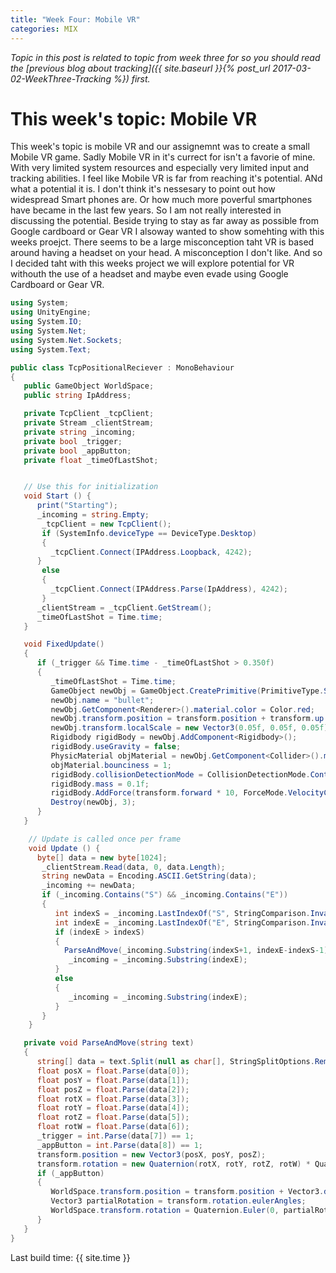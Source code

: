 ```yaml
---
title: "Week Four: Mobile VR"
categories: MIX
---
```


_Topic in this post is related to topic from week three for so you should read the [previous blog about tracking]({{ site.baseurl }}{% post_url 2017-03-02-WeekThree-Tracking %}) first._

# This week's topic: Mobile VR

This week's topic is mobile VR and our assignemnt was to create a small Mobile VR game. Sadly Mobile VR in it's currect for isn't a favorie of mine. With very limited system resources and especially very limited input and tracking abilities. I feel like Mobile VR is far from reaching it's potential. ANd what a potential it is.
I don't think it's nessesary to point out how widespread Smart phones are. Or how much more poverful smartphones have became in the last few years. So I am not really interested in discussing the potential.
Beside trying to stay as far away as possible from Google cardboard or Gear VR I alsoway wanted to show somehting with this weeks proejct. There seems to be a large misconception taht VR is based around having a headset on your head. A misconception I don't like. And so I decided taht with this weeks project we will explore potential for VR withouth the use of a headset and maybe even evade using Google Cardboard or Gear VR.

```csharp
using System;
using UnityEngine;
using System.IO;
using System.Net;
using System.Net.Sockets;
using System.Text;

public class TcpPositionalReciever : MonoBehaviour
{
   public GameObject WorldSpace;
   public string IpAddress;

   private TcpClient _tcpClient;
   private Stream _clientStream;
   private string _incoming;
   private bool _trigger;
   private bool _appButton;
   private float _timeOfLastShot;


   // Use this for initialization
   void Start () {
      print("Starting");
      _incoming = string.Empty;
	   _tcpClient = new TcpClient();
	   if (SystemInfo.deviceType == DeviceType.Desktop)
	   {
         _tcpClient.Connect(IPAddress.Loopback, 4242);
      }
	   else
	   {
         _tcpClient.Connect(IPAddress.Parse(IpAddress), 4242);
	   }
      _clientStream = _tcpClient.GetStream();
      _timeOfLastShot = Time.time;
   }

   void FixedUpdate()
   {
      if (_trigger && Time.time - _timeOfLastShot > 0.350f)
      {
         _timeOfLastShot = Time.time;
         GameObject newObj = GameObject.CreatePrimitive(PrimitiveType.Sphere);
         newObj.name = "bullet";
         newObj.GetComponent<Renderer>().material.color = Color.red;
         newObj.transform.position = transform.position + transform.up * -0.05f;
         newObj.transform.localScale = new Vector3(0.05f, 0.05f, 0.05f);
         Rigidbody rigidBody = newObj.AddComponent<Rigidbody>();
         rigidBody.useGravity = false;
         PhysicMaterial objMaterial = newObj.GetComponent<Collider>().material = new PhysicMaterial();
         objMaterial.bounciness = 1;
         rigidBody.collisionDetectionMode = CollisionDetectionMode.Continuous;
         rigidBody.mass = 0.1f;
         rigidBody.AddForce(transform.forward * 10, ForceMode.VelocityChange);
         Destroy(newObj, 3);
      }
   }

	// Update is called once per frame
	void Update () {
      byte[] data = new byte[1024];
	   _clientStream.Read(data, 0, data.Length);
	   string newData = Encoding.ASCII.GetString(data);
	   _incoming += newData;
	   if (_incoming.Contains("S") && _incoming.Contains("E"))
	   {
	      int indexS = _incoming.LastIndexOf("S", StringComparison.InvariantCulture);
	      int indexE = _incoming.LastIndexOf("E", StringComparison.InvariantCulture);
	      if (indexE > indexS)
	      {
            ParseAndMove(_incoming.Substring(indexS+1, indexE-indexS-1));
	         _incoming = _incoming.Substring(indexE);
	      }
	      else
	      {
	         _incoming = _incoming.Substring(indexE);
	      }
	   }
	}

   private void ParseAndMove(string text)
   {
      string[] data = text.Split(null as char[], StringSplitOptions.RemoveEmptyEntries);
      float posX = float.Parse(data[0]);
      float posY = float.Parse(data[1]);
      float posZ = float.Parse(data[2]);
      float rotX = float.Parse(data[3]);
      float rotY = float.Parse(data[4]);
      float rotZ = float.Parse(data[5]);
      float rotW = float.Parse(data[6]);
      _trigger = int.Parse(data[7]) == 1;
      _appButton = int.Parse(data[8]) == 1;
      transform.position = new Vector3(posX, posY, posZ);
      transform.rotation = new Quaternion(rotX, rotY, rotZ, rotW) * Quaternion.AngleAxis(70f, Vector3.right);
      if (_appButton)
      {
         WorldSpace.transform.position = transform.position + Vector3.down * 1.7f;
         Vector3 partialRotation = transform.rotation.eulerAngles;
         WorldSpace.transform.rotation = Quaternion.Euler(0, partialRotation.y, 0);
      }
   }
}

```

Last build time: {{ site.time }}
